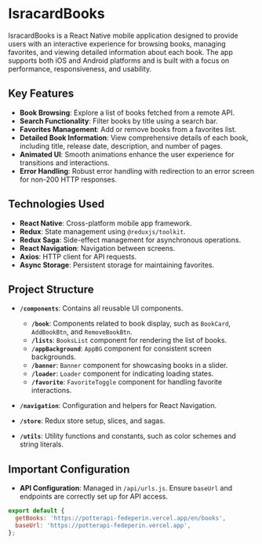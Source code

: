 # IsracardBooks

IsracardBooks is a React Native mobile application designed to provide users with an interactive experience for browsing books, managing favorites, and viewing detailed information about each book. The app supports both iOS and Android platforms and is built with a focus on performance, responsiveness, and usability.

## Key Features

- **Book Browsing**: Explore a list of books fetched from a remote API.
- **Search Functionality**: Filter books by title using a search bar.
- **Favorites Management**: Add or remove books from a favorites list.
- **Detailed Book Information**: View comprehensive details of each book, including title, release date, description, and number of pages.
- **Animated UI**: Smooth animations enhance the user experience for transitions and interactions.
- **Error Handling**: Robust error handling with redirection to an error screen for non-200 HTTP responses.

## Technologies Used

- **React Native**: Cross-platform mobile app framework.
- **Redux**: State management using `@reduxjs/toolkit`.
- **Redux Saga**: Side-effect management for asynchronous operations.
- **React Navigation**: Navigation between screens.
- **Axios**: HTTP client for API requests.
- **Async Storage**: Persistent storage for maintaining favorites.

## Project Structure

- **`/components`**: Contains all reusable UI components.

  - **`/book`**: Components related to book display, such as `BookCard`, `AddBookBtn`, and `RemoveBookBtn`.
  - **`/lists`**: `BooksList` component for rendering the list of books.
  - **`/appBackground`**: `AppBG` component for consistent screen backgrounds.
  - **`/banner`**: `Banner` component for showcasing books in a slider.
  - **`/loader`**: `Loader` component for indicating loading states.
  - **`/favorite`**: `FavoriteToggle` component for handling favorite interactions.

- **`/navigation`**: Configuration and helpers for React Navigation.
- **`/store`**: Redux store setup, slices, and sagas.
- **`/utils`**: Utility functions and constants, such as color schemes and string literals.

## Important Configuration

- **API Configuration**: Managed in `/api/urls.js`. Ensure `baseUrl` and endpoints are correctly set up for API access.

```javascript
export default {
  getBooks: 'https://potterapi-fedeperin.vercel.app/en/books',
  baseUrl: 'https://potterapi-fedeperin.vercel.app',
};
```
